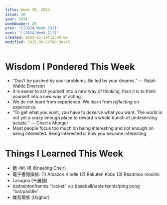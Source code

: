 ```yaml
---
title: Week 20, 2024
issue: 20
year: 2024
weekNumber: 20
prev: "[[2024_Week_19]]"
next: "[[2024_Week_21]]"
created: 2024-05-19T12:00:00
modified: 2025-08-29T08:30:45
---
```


# Wisdom I Pondered This Week

* “Don’t be pushed by your problems. Be led by your dreams.” — Ralph Waldo Emerson
* It is easier to act yourself into a new way of thinking, than it is to think yourself into a new way of acting.
* We do not learn from experience. We learn from _reflecting_ on experience.
* “To get what you want, you have to _deserve_ what you want. The world is not yet a crazy enough place to reward a whole bunch of undeserving people.” ― Charlie Munger
* Most people focus too much on being interesting and not enough on being interested. Being interested is how you become interesting.

# Things I Learned This Week

* 跪 (坐) 椅 (Kneeling Chair)
* 電子書閱讀器: (1) Amazon Kindle (2) Rakuten Kobo (3) Readmoo mooInk
* Lasagna (千層麵)
* badminton/tennis “racket” v.s baseball/table tennis/ping pong “bat/paddle”
* 維吾爾族 (Uyghur)
